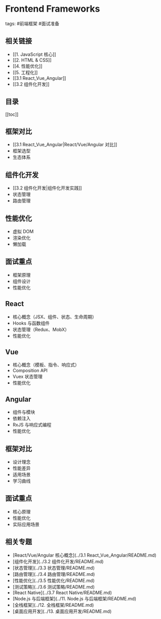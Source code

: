 # Frontend Frameworks
tags: #前端框架 #面试准备

## 相关链接
- [[1. JavaScript 核心]]
- [[2. HTML & CSS]]
- [[4. 性能优化]]
- [[5. 工程化]]
- [[3.1 React_Vue_Angular]]
- [[3.2 组件化开发]]

## 目录
[[toc]]

## 框架对比
- [[3.1 React_Vue_Angular|React/Vue/Angular 对比]]
- 框架选型
- 生态体系

## 组件化开发
- [[3.2 组件化开发|组件化开发实践]]
- 状态管理
- 路由管理

## 性能优化
- 虚拟 DOM
- 渲染优化
- 懒加载

## 面试重点
- 框架原理
- 组件设计
- 性能优化

## React
- 核心概念（JSX、组件、状态、生命周期）
- Hooks 与函数组件
- 状态管理（Redux、MobX）
- 性能优化

## Vue
- 核心概念（模板、指令、响应式）
- Composition API
- Vuex 状态管理
- 性能优化

## Angular
- 组件与模块
- 依赖注入
- RxJS 与响应式编程
- 性能优化

## 框架对比
- 设计理念
- 性能差异
- 适用场景
- 学习曲线

## 面试重点
- 核心原理
- 性能优化
- 实际应用场景

## 相关专题
- [React/Vue/Angular 核心概念](../3.1 React_Vue_Angular/README.md)
- [组件化开发](../3.2 组件化开发/README.md)
- [状态管理](../3.3 状态管理/README.md)
- [路由管理](../3.4 路由管理/README.md)
- [性能优化](../3.5 性能优化/README.md)
- [测试策略](../3.6 测试策略/README.md)
- [React Native](../3.7 React Native/README.md)
- [Node.js 与后端框架](../11. Node.js 与后端框架/README.md)
- [全栈框架](../12. 全栈框架/README.md)
- [桌面应用开发](../13. 桌面应用开发/README.md)
